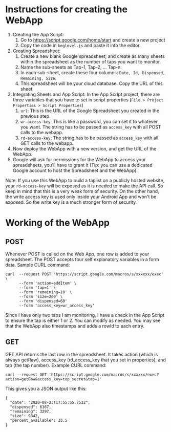 # Instructions for creating the WebApp

1. Creating the App Script:
	1. Go to https://script.google.com/home/start and create a new project
	2. Copy the code in `keglevel.js` and paste it into the editor. 
2. Creating Spreadsheet:
	1. Create a new blank Google spreadsheet, and create as many sheets within the spreadsheet as the number of taps you want to monitor.
	2. Name the sub-sheets as Tap-1, Tap-2, ... Tap-n. 
	3. In each sub-sheet, create these four columns: `Date, Id, Dispensed, Remaining, Size`.
	4. This spreadsheet will be your cloud database. Copy the URL of this sheet.
3. Integrating Sheets and App Script: In the App Script project, there are three variables that you have to set in script properties
(`File > Project Properties > Script Properties`)
	1. `url`: This is the URL of the Google Spreadsheet you created in the previous step.
	2. `wr-access-key`: This is like a password, you can set it to whatever you want. The string has to be passed as `access_key` with all POST calls to the webapp.
	3. `rd-access-key`: The string has to be passed as `access_key` with all GET calls to the webapp.
4. Now deploy the WebApp with a new version, and get the URL of the WebApp. 
5. Google will ask for permissions for the WebApp to access your spreadsheets, you'll have to grant it (Tip: you can use a dedicated Google account to host
the Spreadsheet and the WebApp).

Note: If you use this WebApp to build a taplist on a publicly hosted website, your `rd-access-key` will be exposed as it is needed to make the API call.
So keep in mind that this is a very weak form of security. On the other hand, the write access key is used only inside your Android App and won't be exposed.
So the write key is a much stronger form of security. 


# Working of the WebApp

## POST
Whenever POST is called on the Web App, one row is added to your spreadsheet. The POST accepts four self explanatory variables in a form data.
Sample CURL command:
		
	curl  --request POST 'https://script.google.com/macros/s/xxxxxx/exec' \
	      --form 'action=addItem' \
	      --form 'tap=1' \
	      --form 'remaining=10' \
	      --form 'size=200' \
	      --form 'dispensed=60'
	      --form 'access_key=wr_access_key'

Since I have only two taps I am monitoring, I have a check in the App Script to ensure the tap is either 1 or 2. You can modify as needed.
You may see that the WebApp also timestamps and adds a rowId to each entry.

## GET
GET API returns the last row in the spreadsheet. It takes action (which is always getRaw), access_key (rd_access_key that you set in properties), and tap (the tap number).
Example CURL command:

	curl --request GET 'https://script.google.com/macros/s/xxxxxx/exec?action=getRaw&access_key=top_secret&tap=1'

This gives you a JSON output like this:
		
	{
	  "date": "2020-08-23T17:55:55.753Z",
	  "dispensed": 6167,
	  "remaining": 3297,
	  "size": 9842,
	  "percent_available": 33.5
	}

